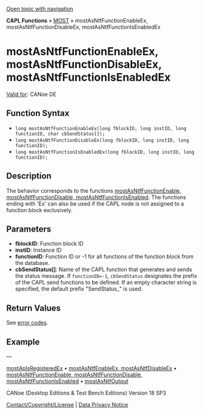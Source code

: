 [Open topic with navigation](../../../../../CANoeDEFamily.htm#Topics/CAPLFunctions/MOST/Functions/CAPLfunctionMOSTAsNTFFunctionEnableEx.md)

**CAPL Functions** » [MOST](../CAPLfunctionsMOSTOverview.md) » mostAsNtfFunctionEnableEx, mostAsNtfFunctionDisableEx, mostAsNtfFunctionIsEnabledEx

# mostAsNtfFunctionEnableEx, mostAsNtfFunctionDisableEx, mostAsNtfFunctionIsEnabledEx

[Valid for](../../../Shared/FeatureAvailability.md): CANoe DE

## Function Syntax

- `long mostAsNtfFunctionEnableEx(long fblockID, long instID, long functionID, char cbSendStatus[]);`
- `long mostAsNtfFunctionDisableEx(long fblockID, long instID, long functionID);`
- `long mostAsNtfFunctionIsEnabledEx(long fblockID, long instID, long functionID);`

## Description

The behavior corresponds to the functions [mostAsNtfFunctionEnable, mostAsNtfFunctionDisable, mostAsNtfFunctionIsEnabled](CAPLfunctionMOSTAsNTFFunctionEnable.md). The functions ending with 'Ex' can also be used if the CAPL node is not assigned to a function block exclusively.

## Parameters

- **fblockID**: Function block ID
- **instID**: Instance ID
- **functionID**: Function ID or -1 for all functions of the function block from the database.
- **cbSendStatus[]**: Name of the CAPL function that generates and sends the status message. If `functionID=-1`, `cbSendStatus` designates the prefix of the CAPL send functions to be defined. If an empty character string is specified, the default prefix "SendStatus_" is used.

## Return Values

See [error codes](../CAPLfunctionsMOSTErrorCodes.md).

## Example

—

[mostApIsRegisteredEx](CAPLfunctionMOSTApIsRegisteredEx.md) • [mostAsNtfEnableEx, mostAsNtfDisableEx](CAPLfunctionMOSTAsNTFEnableEx.md) • [mostAsNtfFunctionEnable, mostAsNtfFunctionDisable, mostAsNtfFunctionIsEnabled](CAPLfunctionMOSTAsNTFFunctionEnable.md) • [mostAsNtfOutput](CAPLfunctionMOSTAsNTFOutput.md)

CANoe (Desktop Editions & Test Bench Editions) Version 18 SP3

[Contact/Copyright/License](../../../Shared/ContactCopyrightLicense.md) | [Data Privacy Notice](https://www.vector.com/int/en/company/get-info/privacy-policy/)
